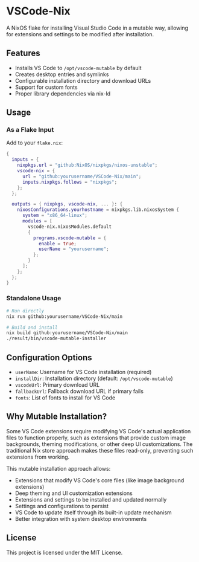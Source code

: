 # VSCode-Nix

A NixOS flake for installing Visual Studio Code in a mutable way, allowing for extensions and settings to be modified after installation.

## Features

- Installs VS Code to `/opt/vscode-mutable` by default
- Creates desktop entries and symlinks
- Configurable installation directory and download URLs
- Support for custom fonts
- Proper library dependencies via nix-ld

## Usage

### As a Flake Input

Add to your `flake.nix`:

```nix
{
  inputs = {
    nixpkgs.url = "github:NixOS/nixpkgs/nixos-unstable";
    vscode-nix = {
      url = "github:yourusername/VSCode-Nix/main";
      inputs.nixpkgs.follows = "nixpkgs";
    };
  };

  outputs = { nixpkgs, vscode-nix, ... }: {
    nixosConfigurations.yourhostname = nixpkgs.lib.nixosSystem {
      system = "x86_64-linux";
      modules = [
        vscode-nix.nixosModules.default
        {
          programs.vscode-mutable = {
            enable = true;
            userName = "yourusername";
          };
        }
      ];
    };
  };
}
```

### Standalone Usage

```bash
# Run directly
nix run github:yourusername/VSCode-Nix/main

# Build and install
nix build github:yourusername/VSCode-Nix/main
./result/bin/vscode-mutable-installer
```

## Configuration Options

- `userName`: Username for VS Code installation (required)
- `installDir`: Installation directory (default: `/opt/vscode-mutable`)
- `vscodeUrl`: Primary download URL
- `fallbackUrl`: Fallback download URL if primary fails
- `fonts`: List of fonts to install for VS Code

## Why Mutable Installation?

Some VS Code extensions require modifying VS Code's actual application files to function properly, such as extensions that provide custom image backgrounds, theming modifications, or other deep UI customizations. The traditional Nix store approach makes these files read-only, preventing such extensions from working.

This mutable installation approach allows:

- Extensions that modify VS Code's core files (like image background extensions)
- Deep theming and UI customization extensions
- Extensions and settings to be installed and updated normally
- Settings and configurations to persist
- VS Code to update itself through its built-in update mechanism
- Better integration with system desktop environments

## License

This project is licensed under the MIT License.
